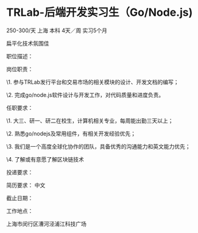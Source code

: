 # TRLab-后端开发实习生（Go/Node.js)

250-300/天 上海 本科 4天／周 实习5个月

扁平化技术氛围佳

职位描述：

岗位职责：

\1. 参与TRLab发行平台和交易市场的相关模块的设计、开发文档的编写；

\2. 完成go/node.js软件设计与开发工作，对代码质量和进度负责。

任职要求：

\1. 大三、研一、研二在校生，计算机相关专业，每周能出勤三天以上；

\2. 熟悉go/nodejs及常用组件，有相关开发经验优先；

\3. 我们是一个高度全球化协作的团队，具备优秀的沟通能力和英文能力优先；

\4. 了解或有意愿了解区块链技术

投递要求：

简历要求： 中文

截止日期：

工作地点：

上海市闵行区漕河泾浦江科技广场